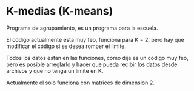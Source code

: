 # K-medias (K-means)

Programa de agrupamiento, es un programa para la escuela. 

El código actualmente esta muy feo, funciona para K = 2,
pero hay que modificar el código si se desea romper el limite.

Todos los datos estan en las funciones, como dije es un codigo
muy feo, pero es posible arreglarlo y hacer que pueda recibir
los datos desde archivos y que no tenga un limite en K. 

Actualmente el solo funciona con matrices de dimension 2.
